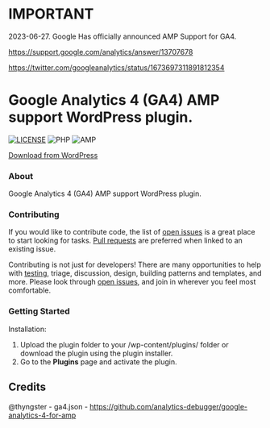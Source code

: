 # IMPORTANT #

2023-06-27. Google Has officially announced AMP Support for GA4.

https://support.google.com/analytics/answer/13707678

https://twitter.com/googleanalytics/status/1673697311891812354


# Google Analytics 4 (GA4) AMP support WordPress plugin. #
[![LICENSE](https://img.shields.io/github/license/polarizeltd/mcms-lite?logo=github&style=for-the-badge)](https://github.com/rolandfarkasCOM/ampanalyticssupport/blob/main/LICENSE)
![PHP](https://img.shields.io/badge/PHP-777BB4?style=for-the-badge&logo=php&logoColor=white)
![AMP](https://img.shields.io/badge/Amp-000?style=for-the-badge&logo=amp&logoColor=005AF0)

[Download from WordPress](https://wordpress.org/plugins/amp-google-analytics-4-support/)

### About ###
Google Analytics 4 (GA4) AMP support WordPress plugin.

### Contributing ###

If you would like to contribute code, the list of [open issues](https://github.com/rolandfarkasCOM/ampanalyticssupport/issues) is a great place to start looking for tasks. [Pull requests](https://github.com/rolandfarkasCOM/ampanalyticssupport/pulls) are preferred when linked to an existing issue.

Contributing is not just for developers! There are many opportunities to help with [testing](#getting-started), triage, discussion, design, building patterns and templates, and more. Please look through [open issues](https://github.com/rolandfarkasCOM/ampanalyticssupport/issues), and join in wherever you feel most comfortable.

### Getting Started ### 

Installation: 

1. Upload the plugin folder to your /wp-content/plugins/ folder or download the plugin using the plugin installer.
2. Go to the **Plugins** page and activate the plugin.

## Credits
@thyngster - ga4.json - https://github.com/analytics-debugger/google-analytics-4-for-amp
